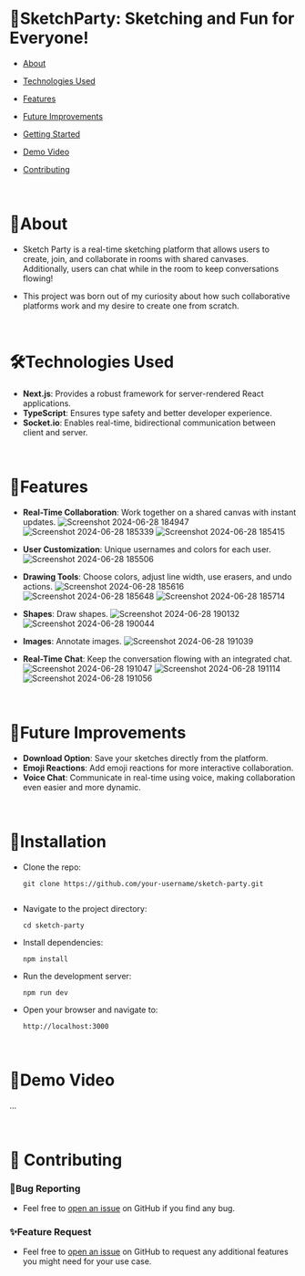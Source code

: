 # 🎨SketchParty: Sketching and Fun for Everyone!

- [About](#about)
- [Technologies Used](#technologies-used)
- [Features](#features)
- [Future Improvements](#future-improvements)
- [Getting Started](#installation)
- [Demo Video](#demo)
- [Contributing](#contribute)
  
  <br />

<a id="about"></a>
# 📖About 
- Sketch Party is a real-time sketching platform that allows users to create, join, and collaborate in rooms with shared canvases. Additionally, users can chat while in the room to keep conversations flowing!

- This project was born out of my curiosity about how such collaborative platforms work and my desire to create one from scratch.
  
<br />

  <a id="technologies-used"></a>
# 🛠️Technologies Used
-   **Next.js**: Provides a robust framework for server-rendered React applications.
-   **TypeScript**: Ensures type safety and better developer experience.
-   **Socket.io**: Enables real-time, bidirectional communication between client and server.
  
<br />

  <a id="features"></a>
# 🌟Features 
-   **Real-Time Collaboration**: Work together on a shared canvas with instant updates.
  ![Screenshot 2024-06-28 184947](https://github.com/deveshidwivedi/sketchparty/assets/120312681/90143c7b-7c0e-4020-8541-9e16aed88682)
  ![Screenshot 2024-06-28 185339](https://github.com/deveshidwivedi/sketchparty/assets/120312681/6380e092-5fca-47c3-af7c-3ddd8f2f607c)
  ![Screenshot 2024-06-28 185415](https://github.com/deveshidwivedi/sketchparty/assets/120312681/edc18ba7-92bc-49c8-b0ff-d83a4cf602db)

-   **User Customization**: Unique usernames and colors for each user.
   ![Screenshot 2024-06-28 185506](https://github.com/deveshidwivedi/sketchparty/assets/120312681/c6d93994-6052-47e9-9fd1-f3f984f7e426)

-   **Drawing Tools**: Choose colors, adjust line width, use erasers, and undo actions.
    ![Screenshot 2024-06-28 185616](https://github.com/deveshidwivedi/sketchparty/assets/120312681/bab25fa8-6904-420e-b5fb-e72c096975a4)
    ![Screenshot 2024-06-28 185648](https://github.com/deveshidwivedi/sketchparty/assets/120312681/7b7922a6-1a45-46a4-8170-4d0c0c15f305)
    ![Screenshot 2024-06-28 185714](https://github.com/deveshidwivedi/sketchparty/assets/120312681/2033e891-e69f-48c7-904e-7db625a696fc)

-   **Shapes**: Draw shapes.
   ![Screenshot 2024-06-28 190132](https://github.com/deveshidwivedi/sketchparty/assets/120312681/e5042727-d7dd-4ff2-998d-7ed450d98a00)
   ![Screenshot 2024-06-28 190044](https://github.com/deveshidwivedi/sketchparty/assets/120312681/ce596462-dd23-4f71-943e-6dc4eaa47b60)

-   **Images**: Annotate images.
    ![Screenshot 2024-06-28 191039](https://github.com/deveshidwivedi/sketchparty/assets/120312681/ae7b7dc9-8dc8-4075-a9af-a739ffcfe449)

-   **Real-Time Chat**: Keep the conversation flowing with an integrated chat.
   ![Screenshot 2024-06-28 191047](https://github.com/deveshidwivedi/sketchparty/assets/120312681/c41c9e8c-2b9d-415f-ae11-caf93738d845)
  ![Screenshot 2024-06-28 191114](https://github.com/deveshidwivedi/sketchparty/assets/120312681/199ae2f8-f3b5-4fda-a6f8-2157792e5e96)
  ![Screenshot 2024-06-28 191056](https://github.com/deveshidwivedi/sketchparty/assets/120312681/b825163c-f15f-4fbb-a362-c5dc211570a4)

  
<br />

  <a id="future-improvements"></a>
# 🚀Future Improvements
-   **Download Option**: Save your sketches directly from the platform.
-   **Emoji Reactions**: Add emoji reactions for more interactive collaboration.
-   **Voice Chat**: Communicate in real-time using voice, making collaboration even easier and more dynamic.
  
<br />

   <a id="installation"></a>
# 🔧Installation
-   Clone the repo:

    ```
    git clone https://github.com/your-username/sketch-party.git 
   

-   Navigate to the project directory:

    ```
    cd sketch-party 
    ```
    
-   Install dependencies:

    ``` 
    npm install
    ```
    
-   Run the development server:
  
     ```
    npm run dev
    ```
    
-   Open your browser and navigate to:
  
    ```
    http://localhost:3000
    ```
    
<br />

  <a id="demo"></a>
# 🎥Demo Video
...

<br />

  <a id="contribute"></a>
# 🤝 Contributing
### 🐞Bug Reporting
- Feel free to  [open an issue](https://github.com/deveshidwivedi/sketchparty/issues)  on GitHub if you find any bug.
### ✨Feature Request
- Feel free to  [open an issue](https://github.com/deveshidwivedi/sketchparty/issues)  on GitHub to request any additional features you might need for your use case.
<br />
